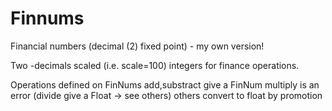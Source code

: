 # Finnums
Financial numbers (decimal (2) fixed point) - my own version!

Two -decimals scaled (i.e. scale=100) integers for finance operations.

Operations defined on FinNums
  add,substract give a FinNum
  multiply is an error
  (divide give a Float -> see others)
  others convert to float by promotion

  
